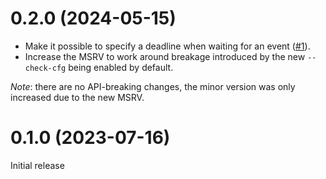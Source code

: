 # 0.2.0 (2024-05-15)

* Make it possible to specify a deadline when waiting for an event ([#1]).
* Increase the MSRV to work around breakage introduced by the new `--check-cfg`
  being enabled by default.

*Note*: there are no API-breaking changes, the minor version was only increased
due to the new MSRV.

[#1]: https://github.com/asynchronics/async-event/pull/1

# 0.1.0 (2023-07-16)

Initial release
